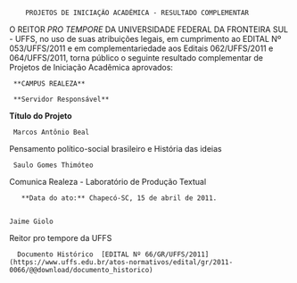         PROJETOS DE INICIAÇÃO ACADÊMICA - RESULTADO COMPLEMENTAR  

O REITOR *PRO TEMPORE* DA UNIVERSIDADE FEDERAL DA FRONTEIRA SUL - UFFS, no uso de suas atribuições legais, em cumprimento ao EDITAL Nº 053/UFFS/2011 e em complementariedade aos Editais 062/UFFS/2011 e 064/UFFS/2011, torna público o seguinte resultado complementar de Projetos de Iniciação Acadêmica aprovados:

     **CAMPUS REALEZA**

     **Servidor Responsável**

   **Título do Projeto**

     Marcos Antônio Beal

   Pensamento político-social brasileiro e História das ideias

     Saulo Gomes Thimóteo

   Comunica Realeza - Laboratório de Produção Textual

       **Data do ato:** Chapecó-SC, 15 de abril de 2011.   
 

    Jaime Giolo   
 Reitor pro tempore da UFFS 

      Documento Histórico  [EDITAL Nº 66/GR/UFFS/2011](https://www.uffs.edu.br/atos-normativos/edital/gr/2011-0066/@@download/documento_historico)     
      